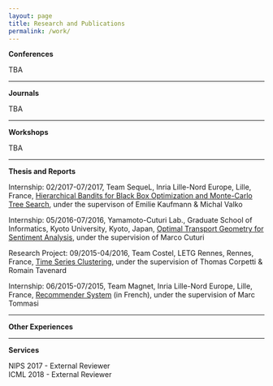```yaml
---
layout: page
title: Research and Publications
permalink: /work/
---
```


<div><B>Conferences</B></div>

<div>
<p>TBA
</p>
</div>

<hr />

<div><B>Journals</B></div>

<div>
<p>TBA
</p>
</div>

<hr />

<div><B>Workshops</B></div>

<div>
<p>TBA
</p>
</div>

<hr />

<div><B>Thesis and Reports</B></div>

<div>
<p>Internship: 02/2017-07/2017, Team SequeL, Inria Lille-Nord Europe, Lille, France, <a href="/static/documents/bandits.pdf">Hierarchical Bandits for Black Box Optimization and Monte-Carlo Tree Search</a>, under the supervison of Emilie Kaufmann & Michal Valko
</p>
</div>

<div>
<p>Internship: 05/2016-07/2016, Yamamoto-Cuturi Lab., Graduate School of Informatics, Kyoto University, Kyoto, Japan, <a href="/static/documents/optimal_transport.pdf">Optimal Transport Geometry for Sentiment Analysis</a>, under the supervision of Marco Cuturi
</p>
</div>

<div>
<p>Research Project: 09/2015-04/2016, Team Costel, LETG Rennes, Rennes, France, <a href="/static/documents/time_series.pdf">Time Series Clustering</a>, under the supervision of Thomas Corpetti & Romain Tavenard
</p>
</div>

<div>
<p>Internship: 06/2015-07/2015, Team Magnet, Inria Lille-Nord Europe, Lille, France, <a href="/static/documents/recommender.pdf">Recommender System</a> (in French), under the supervision of Marc Tommasi</p>
</div>

<hr />

<div><B>Other Experiences</B></div>

<hr />

<div><B>Services</B></div>

<p>
  NIPS 2017 - External Reviewer<br>
  ICML 2018 - External Reviewer
</p>
